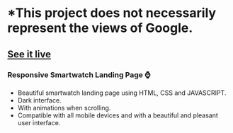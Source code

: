 # *This project does not necessarily represent the views of Google.
## [See it live](https://pixelwatch-bycliff.web.app/)
### Responsive Smartwatch Landing Page ⌚

- Beautiful smartwatch landing page using HTML, CSS and JAVASCRIPT.
- Dark interface.
- With animations when scrolling.
- Compatible with all mobile devices and with a beautiful and pleasant user interface.
